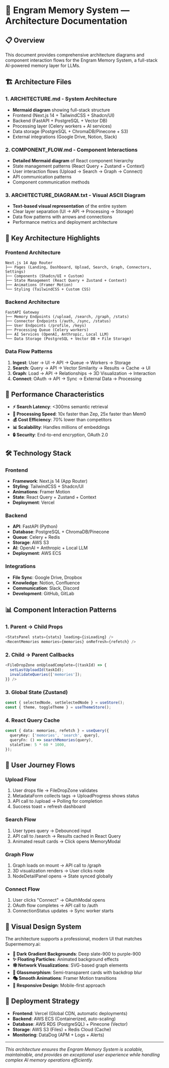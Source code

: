 # 🧠 Engram Memory System — Architecture Documentation

## 📋 Overview

This document provides comprehensive architecture diagrams and component interaction flows for the Engram Memory System, a full-stack AI-powered memory layer for LLMs.

## 🏗️ Architecture Files

### 1. **ARCHITECTURE.md** - System Architecture
- **Mermaid diagram** showing full-stack structure
- Frontend (Next.js 14 + TailwindCSS + Shadcn/UI)
- Backend (FastAPI + PostgreSQL + Vector DB)
- Processing layer (Celery workers + AI services)
- Data storage (PostgreSQL + ChromaDB/Pinecone + S3)
- External integrations (Google Drive, Notion, Slack)

### 2. **COMPONENT_FLOW.md** - Component Interactions
- **Detailed Mermaid diagram** of React component hierarchy
- State management patterns (React Query + Zustand + Context)
- User interaction flows (Upload → Search → Graph → Connect)
- API communication patterns
- Component communication methods

### 3. **ARCHITECTURE_DIAGRAM.txt** - Visual ASCII Diagram
- **Text-based visual representation** of the entire system
- Clear layer separation (UI → API → Processing → Storage)
- Data flow patterns with arrows and connections
- Performance metrics and deployment architecture

## 🎯 Key Architecture Highlights

### **Frontend Architecture**
```
Next.js 14 App Router
├── Pages (Landing, Dashboard, Upload, Search, Graph, Connectors, Settings)
├── Components (Shadcn/UI + Custom)
├── State Management (React Query + Zustand + Context)
├── Animations (Framer Motion)
└── Styling (TailwindCSS + Custom CSS)
```

### **Backend Architecture**
```
FastAPI Gateway
├── Memory Endpoints (/upload, /search, /graph, /stats)
├── Connector Endpoints (/auth, /sync, /status)
├── User Endpoints (/profile, /keys)
├── Processing Queue (Celery workers)
├── AI Services (OpenAI, Anthropic, Local LLM)
└── Data Storage (PostgreSQL + Vector DB + File Storage)
```

### **Data Flow Patterns**
1. **Ingest**: User → UI → API → Queue → Workers → Storage
2. **Search**: Query → API → Vector Similarity → Results → Cache → UI
3. **Graph**: Load → API → Relationships → 3D Visualization → Interaction
4. **Connect**: OAuth → API → Sync → External Data → Processing

## 🚀 Performance Characteristics

- **⚡ Search Latency**: <300ms semantic retrieval
- **🔄 Processing Speed**: 10x faster than Zep, 25x faster than Mem0
- **💰 Cost Efficiency**: 70% lower than competitors
- **📊 Scalability**: Handles millions of embeddings
- **🔒 Security**: End-to-end encryption, OAuth 2.0

## 🛠️ Technology Stack

### **Frontend**
- **Framework**: Next.js 14 (App Router)
- **Styling**: TailwindCSS + Shadcn/UI
- **Animations**: Framer Motion
- **State**: React Query + Zustand + Context
- **Deployment**: Vercel

### **Backend**
- **API**: FastAPI (Python)
- **Database**: PostgreSQL + ChromaDB/Pinecone
- **Queue**: Celery + Redis
- **Storage**: AWS S3
- **AI**: OpenAI + Anthropic + Local LLM
- **Deployment**: AWS ECS

### **Integrations**
- **File Sync**: Google Drive, Dropbox
- **Knowledge**: Notion, Confluence
- **Communication**: Slack, Discord
- **Development**: GitHub, GitLab

## 📊 Component Interaction Patterns

### **1. Parent → Child Props**
```typescript
<StatsPanel stats={stats} loading={isLoading} />
<RecentMemories memories={memories} onRefresh={refetch} />
```

### **2. Child → Parent Callbacks**
```typescript
<FileDropZone onUploadComplete={(taskId) => {
  setLastUploadId(taskId);
  invalidateQueries(['memories']);
}} />
```

### **3. Global State (Zustand)**
```typescript
const { selectedNode, setSelectedNode } = useStore();
const { theme, toggleTheme } = useThemeStore();
```

### **4. React Query Cache**
```typescript
const { data: memories, refetch } = useQuery({
  queryKey: ['memories', 'search', query],
  queryFn: () => searchMemories(query),
  staleTime: 5 * 60 * 1000,
});
```

## 🔄 User Journey Flows

### **Upload Flow**
1. User drops file → FileDropZone validates
2. MetadataForm collects tags → UploadProgress shows status
3. API call to /upload → Polling for completion
4. Success toast + refresh dashboard

### **Search Flow**
1. User types query → Debounced input
2. API call to /search → Results cached in React Query
3. Animated result cards → Click opens MemoryModal

### **Graph Flow**
1. Graph loads on mount → API call to /graph
2. 3D visualization renders → User clicks node
3. NodeDetailPanel opens → State synced globally

### **Connect Flow**
1. User clicks "Connect" → OAuthModal opens
2. OAuth flow completes → API call to /auth
3. ConnectionStatus updates → Sync worker starts

## 🎨 Visual Design System

The architecture supports a professional, modern UI that matches Supermemory.ai:

- **🌌 Dark Gradient Backgrounds**: Deep slate-900 to purple-900
- **✨ Floating Particles**: Animated background effects
- **🕸️ Network Visualizations**: SVG-based graph elements
- **🔮 Glassmorphism**: Semi-transparent cards with backdrop blur
- **🎭 Smooth Animations**: Framer Motion transitions
- **📱 Responsive Design**: Mobile-first approach

## 🚀 Deployment Strategy

- **Frontend**: Vercel (Global CDN, automatic deployments)
- **Backend**: AWS ECS (Containerized, auto-scaling)
- **Database**: AWS RDS (PostgreSQL) + Pinecone (Vector)
- **Storage**: AWS S3 (Files) + Redis Cloud (Cache)
- **Monitoring**: DataDog (APM + Logs + Alerts)

---

*This architecture ensures the Engram Memory System is scalable, maintainable, and provides an exceptional user experience while handling complex AI memory operations efficiently.*
